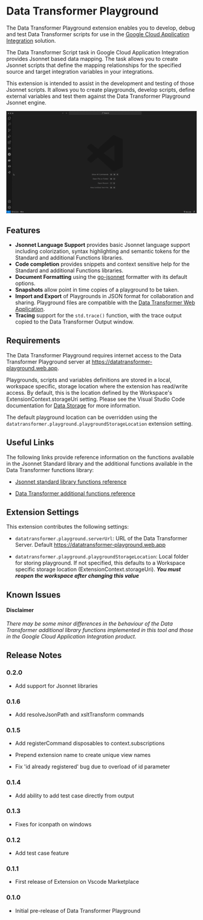 # Data Transformer Playground

The Data Transformer Playground extension enables you to develop, debug and test Data Transformer scripts for use in the [Google Cloud Application Integration](https://cloud.google.com/application-integration) solution.

The Data Transformer Script task in Google Cloud Application Integration provides Jsonnet based data mapping. The task allows you to create Jsonnet scripts that define the mapping relationships for the specified source and target integration variables in your integrations.

This extension is intended to assist in the development and testing of those Jsonnet scripts. It allows you to create playgrounds, develop scripts, define external variables and test them against the Data Transformer Playground Jsonnet engine.

![Demo](https://github.com/andythehood/playground-vscodeext/blob/main/media/playground1.gif?raw=true)

## Features

- **Jsonnet Language Support** provides basic Jsonnet language support including colorization, syntax highlighting and semantic tokens for the Standard and additional Functions libraries.
- **Code completion** provides snippets and context sensitive help for the Standard and additional Functions libraries.
- **Document Formatting** using the [go-jsonnet](https://pkg.go.dev/github.com/google/go-jsonnet) formatter with its default options.
- **Snapshots** allow point in time copies of a playground to be taken.
- **Import and Export** of Playgrounds in JSON format for collaboration and sharing. Playground files are compatible with the [Data Transformer Web Application](https://datatransformer-playground.web.app).
- **Tracing** support for the `std.trace()` function, with the trace output copied to the Data Transformer Output window.

## Requirements

The Data Transformer Playground requires internet access to the Data Transformer Playground server at https://datatransformer-playground.web.app.

Playgrounds, scripts and variables definitions are stored in a local, workspace specific, storage location where the extension has read/write access. By default, this is the location defined by the Workspace's ExtensionContext.storageUri setting. Please see the Visual Studio Code documentation for [Data Storage](https://code.visualstudio.com/api/extension-capabilities/common-capabilities#data-storage) for more information.

The default playground location can be overridden using the `datatransformer.playground.playgroundStorageLocation` extension setting.

## Useful Links

The following links provide reference information on the functions available in the Jsonnet Standard library and the additional functions available in the Data Transformer functions library:

- [Jsonnet standard library functions reference](https://jsonnet.org/ref/stdlib.html)

- [Data Transformer additional functions reference](https://cloud.google.com/application-integration/docs/data-transformer-functions-reference)

## Extension Settings

This extension contributes the following settings:

- `datatransformer.playground.serverUrl`: URL of the Data Transformer Server. Default https://datatransformer-playground.web.app

- `datatransformer.playground.playgroundStorageLocation`: Local folder for storing playground. If not specified, this defaults to a Workspace specific storage location (ExtensionContext.storageUri). **_You must reopen the workspace after changing this value_**

## Known Issues

#### Disclaimer

_There may be some minor differences in the behaviour of the Data Transformer additional library functions implemented in this tool and those in the Google Cloud Application Integration product._

## Release Notes

### 0.2.0

- Add support for Jsonnet libraries

### 0.1.6

- Add resolveJsonPath and xsltTransform commands

### 0.1.5

- Add registerCommand disposables to context.subscriptions

- Prepend extension name to create unique view names

- Fix 'id already registered' bug due to overload of id parameter

### 0.1.4

- Add ability to add test case directly from output

### 0.1.3

- Fixes for iconpath on windows

### 0.1.2

- Add test case feature

### 0.1.1

- First release of Extension on Vscode Marketplace

### 0.1.0

- Initial pre-release of Data Transformer Playground
